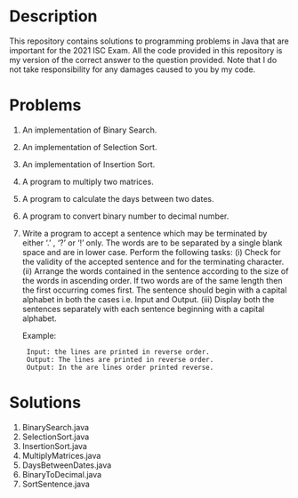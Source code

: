# Description
This repository contains solutions to programming problems in Java that are important for the 2021 ISC Exam. All the code provided in this repository is my version of the correct answer to the question provided. Note that I do not take responsibility for any damages caused to you by my code.

# Problems
1. An implementation of Binary Search.
2. An implementation of Selection Sort.
3. An implementation of Insertion Sort.
4. A program to multiply two matrices.
5. A program to calculate the days between two dates.
6. A program to convert binary number to decimal number.
7. Write a program to accept a sentence which may be terminated by either ‘.’ , ‘?’ or ‘!’
only. The words are to be separated by a single blank space and are in lower case.
Perform the following tasks: (i) Check for the validity of the accepted sentence and for the terminating character. (ii) Arrange the words contained in the sentence according to the size of the words in ascending order. If two words are of the same length then the first occurring comes first. The sentence should begin with a capital alphabet in both the cases i.e. Input and Output. (iii) Display both the sentences separately with each sentence beginning with a capital alphabet.

    Example:

        Input: the lines are printed in reverse order.
        Output: The lines are printed in reverse order.
        Output: In the are lines order printed reverse.

# Solutions
1. BinarySearch.java
2. SelectionSort.java
3. InsertionSort.java
4. MultiplyMatrices.java
5. DaysBetweenDates.java
6. BinaryToDecimal.java
7. SortSentence.java
